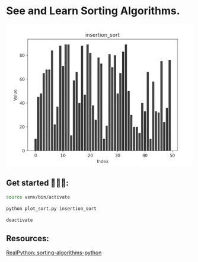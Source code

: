# See and Learn Sorting Algorithms.


![graph](insertion_sort.gif)



## Get started 👩🏻‍💻:

 ```bash
source venv/bin/activate
```


```bash
python plot_sort.py insertion_sort
```

```bash
deactivate 
```

## Resources:
[RealPython: sorting-algorithms-python](https://realpython.com/sorting-algorithms-python/)